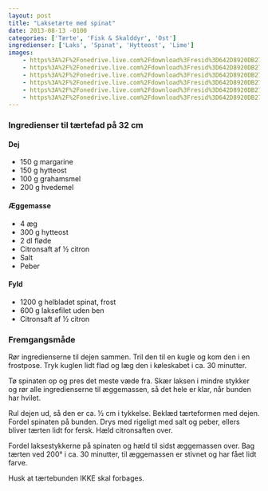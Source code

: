```yaml
---
layout: post
title: "Laksetærte med spinat"
date: 2013-08-13 -0100
categories: ['Tærte', 'Fisk & Skalddyr', 'Ost']
ingredienser: ['Laks', 'Spinat', 'Hytteost', 'Lime']
images:
    - https%3A%2F%2Fonedrive.live.com%2Fdownload%3Fresid%3D642D8920DB2784EE!126020
    - https%3A%2F%2Fonedrive.live.com%2Fdownload%3Fresid%3D642D8920DB2784EE!126025
    - https%3A%2F%2Fonedrive.live.com%2Fdownload%3Fresid%3D642D8920DB2784EE!126026
    - https%3A%2F%2Fonedrive.live.com%2Fdownload%3Fresid%3D642D8920DB2784EE!126028
    - https%3A%2F%2Fonedrive.live.com%2Fdownload%3Fresid%3D642D8920DB2784EE!126027
    - https%3A%2F%2Fonedrive.live.com%2Fdownload%3Fresid%3D642D8920DB2784EE!126029
---
```


### Ingredienser til tærtefad på 32 cm

#### Dej
-   150 g margarine
-   150 g hytteost
-   100 g grahamsmel
-   200 g hvedemel

#### Æggemasse
-   4 æg
-   300 g hytteost
-   2 dl fløde
-   Citronsaft af ½ citron
-   Salt
-   Peber


#### Fyld
-   1200 g helbladet spinat, frost
-   600 g laksefilet uden ben
-   Citronsaft af ½ citron


### Fremgangsmåde
Rør ingredienserne til dejen sammen. Tril den til en kugle og kom den i en frostpose. Tryk kuglen lidt flad og læg den i køleskabet i ca. 30 minutter.

Tø spinaten op og pres det meste væde fra. Skær laksen i mindre stykker og rør alle ingredienserne til æggemassen, så det hele er klar, når bunden har hvilet.

Rul dejen ud, så den er ca. ½ cm i tykkelse. Beklæd tærteformen med dejen. Fordel spinaten på bunden. Drys med rigeligt med salt og peber, ellers bliver tærten lidt for fersk. Hæld citronsaften over.

Fordel laksestykkerne på spinaten og hæld til sidst æggemassen over. Bag tærten ved 200&deg; i ca. 30 minutter, til æggemassen er stivnet og har fået lidt farve.

Husk at tærtebunden IKKE skal forbages.
